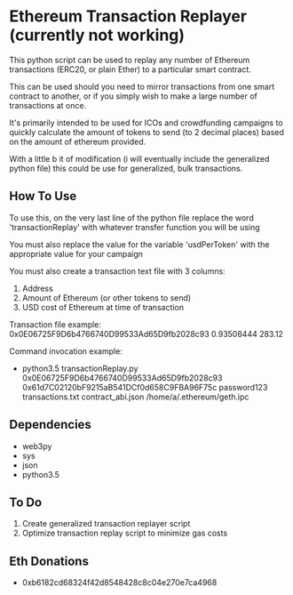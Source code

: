 # Ethereum Transaction Replayer (currently not working)

This python script can be used to replay any number of Ethereum transactions (ERC20, or plain Ether) to a particular smart contract.   

This can be used should you need to mirror transactions from one smart contract to another, or if you simply wish to make a large number of transactions at once.

It's primarily intended to be used for ICOs and crowdfunding campaigns to quickly calculate the amount of tokens to send (to 2 decimal places) based on the amount of ethereum provided.

With a little b it of modification (i will eventually include the generalized python file) this could be use for generalized, bulk transactions.

## How To Use

To use this, on the very last line of the python file replace the word 'transactionReplay' with whatever transfer function you will be using

You must also replace the value for the variable 'usdPerToken' with the appropriate value for your campaign

You must also create a transaction text file with 3 columns:
1) Address
2) Amount of Ethereum (or other tokens to send)
3) USD cost of Ethereum at time of transaction

Transaction file example:
0x0E06725F9D6b4766740D99533Ad65D9fb2028c93 0.93508444 283.12

Command invocation example:
* python3.5 transactionReplay.py 0x0E06725F9D6b4766740D99533Ad65D9fb2028c93 0x61d7C02120bF9215aB541DCf0d658C9FBA96F75c password123 transactions.txt contract_abi.json /home/a/.ethereum/geth.ipc

## Dependencies
* web3py
* sys
* json
* python3.5

## To Do
1) Create generalized transaction replayer script
2) Optimize transaction replay script to minimize gas costs

## Eth Donations
* 0xb6182cd68324f42d8548428c8c04e270e7ca4968

